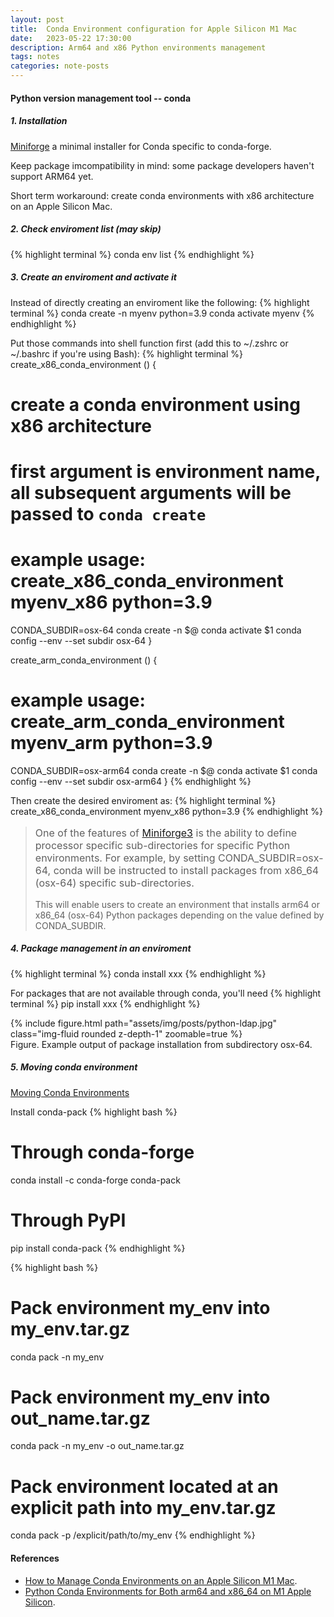 ```yaml
---
layout: post
title:  Conda Environment configuration for Apple Silicon M1 Mac
date:   2023-05-22 17:30:00
description: Arm64 and x86 Python environments management
tags: notes
categories: note-posts
---
```

#### Python version management tool -- conda

##### 1. Installation
<a href="https://github.com/conda-forge/miniforge">Miniforge</a> a minimal installer for Conda specific to conda-forge.

Keep package imcompatibility in mind:
some package developers haven't support ARM64 yet.

Short term workaround: create conda environments with x86 architecture on an Apple Silicon Mac.

##### 2. Check enviroment list (may skip)
{% highlight terminal %}
conda env list
{% endhighlight %}

##### 3. Create an enviroment and activate it
Instead of directly creating an enviroment like the following:
{% highlight terminal %}
conda create -n myenv python=3.9
conda activate myenv
{% endhighlight %}

Put those commands into shell function first (add this to ~/.zshrc or ~/.bashrc if you're using Bash):
{% highlight terminal %}
create_x86_conda_environment () {
  # create a conda environment using x86 architecture
  # first argument is environment name, all subsequent arguments will be passed to `conda create`
  # example usage: create_x86_conda_environment myenv_x86 python=3.9
  CONDA_SUBDIR=osx-64 conda create -n $@
  conda activate $1
  conda config --env --set subdir osx-64
}

create_arm_conda_environment () {
  # example usage: create_arm_conda_environment myenv_arm python=3.9
  CONDA_SUBDIR=osx-arm64 conda create -n $@
  conda activate $1
  conda config --env --set subdir osx-arm64
}
{% endhighlight %}

Then create the desired enviroment as:
{% highlight terminal %}
create_x86_conda_environment myenv_x86 python=3.9
{% endhighlight %}

<blockquote>
<p style="font-size:16px">One of the features of <a href="https://github.com/conda-forge/miniforge">Miniforge3</a> is the ability to define processor specific sub-directories for specific Python environments. For example, by setting CONDA_SUBDIR=osx-64, conda will be instructed to install packages from x86_64 (osx-64) specific sub-directories.

This will enable users to create an environment that installs arm64 or x86_64 (osx-64) Python packages depending on the value defined by CONDA_SUBDIR.
</p>
</blockquote>

##### 4. Package management in an enviroment
{% highlight terminal %}
conda install xxx
{% endhighlight %}

For packages that are not available through conda, you'll need
{% highlight terminal %}
pip install xxx
{% endhighlight %}

<div class="row mt-3">
    <div class="col-sm mt-3 mt-md-0">
        {% include figure.html path="assets/img/posts/python-ldap.jpg" class="img-fluid rounded z-depth-1" zoomable=true %}
    </div>
</div>

<div class="caption">
    Figure. Example output of package installation from subdirectory osx-64.
</div>


##### 5. Moving conda environment
<a href="https://www.anaconda.com/blog/moving-conda-environments">Moving Conda Environments</a>

Install conda-pack
{% highlight bash %}
# Through conda-forge
conda install -c conda-forge conda-pack

# Through PyPI
pip install conda-pack
{% endhighlight %}


{% highlight bash %}
# Pack environment my_env into my_env.tar.gz
conda pack -n my_env

# Pack environment my_env into out_name.tar.gz
conda pack -n my_env -o out_name.tar.gz

# Pack environment located at an explicit path into my_env.tar.gz
conda pack -p /explicit/path/to/my_env
{% endhighlight %}

#### References
<ul>
    <li><a href="https://towardsdatascience.com/how-to-manage-conda-environments-on-an-apple-silicon-m1-mac-1e29cb3bad12">How to Manage Conda Environments on an Apple Silicon M1 Mac</a>.</li>
    <li><a href="https://towardsdatascience.com/python-conda-environments-for-both-arm64-and-x86-64-on-m1-apple-silicon-147b943ffa55">Python Conda Environments for Both arm64 and x86_64 on M1 Apple Silicon</a>.</li>
</ul>
